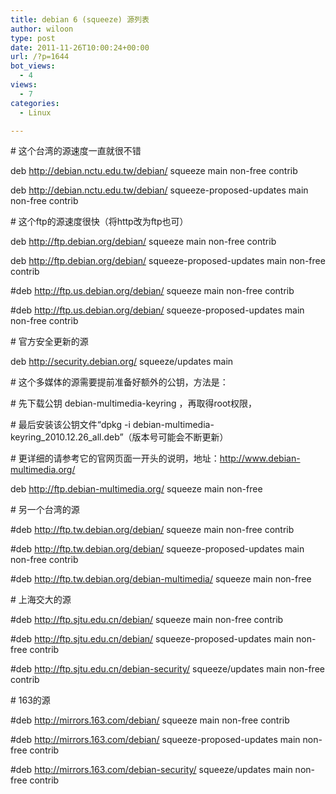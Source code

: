```yaml
---
title: debian 6 (squeeze) 源列表
author: wiloon
type: post
date: 2011-11-26T10:00:24+00:00
url: /?p=1644
bot_views:
  - 4
views:
  - 7
categories:
  - Linux

---
```

\# 这个台湾的源速度一直就很不错
  
deb http://debian.nctu.edu.tw/debian/ squeeze main non-free contrib
  
deb http://debian.nctu.edu.tw/debian/ squeeze-proposed-updates main non-free contrib



\# 这个ftp的源速度很快（将http改为ftp也可）
  
deb http://ftp.debian.org/debian/ squeeze main non-free contrib
  
deb http://ftp.debian.org/debian/ squeeze-proposed-updates main non-free contrib

#deb http://ftp.us.debian.org/debian/ squeeze main non-free contrib
  
#deb http://ftp.us.debian.org/debian/ squeeze-proposed-updates main non-free contrib

\# 官方安全更新的源
  
deb http://security.debian.org/ squeeze/updates main

\# 这个多媒体的源需要提前准备好额外的公钥，方法是：
  
\# 先下载公钥 debian-multimedia-keyring ，再取得root权限，
  
\# 最后安装该公钥文件“dpkg -i debian-multimedia-keyring\_2010.12.26\_all.deb”（版本号可能会不断更新）
  
\# 更详细的请参考它的官网页面一开头的说明，地址：http://www.debian-multimedia.org/
  
deb http://ftp.debian-multimedia.org/ squeeze main non-free

\# 另一个台湾的源
  
#deb http://ftp.tw.debian.org/debian/ squeeze main non-free contrib
  
#deb http://ftp.tw.debian.org/debian/ squeeze-proposed-updates main non-free contrib
  
#deb http://ftp.tw.debian.org/debian-multimedia/ squeeze main non-free

\# 上海交大的源
  
#deb http://ftp.sjtu.edu.cn/debian/ squeeze main non-free contrib
  
#deb http://ftp.sjtu.edu.cn/debian/ squeeze-proposed-updates main non-free contrib
  
#deb http://ftp.sjtu.edu.cn/debian-security/ squeeze/updates main non-free contrib

\# 163的源
  
#deb http://mirrors.163.com/debian/ squeeze main non-free contrib
  
#deb http://mirrors.163.com/debian/ squeeze-proposed-updates main non-free contrib
  
#deb http://mirrors.163.com/debian-security/ squeeze/updates main non-free contrib